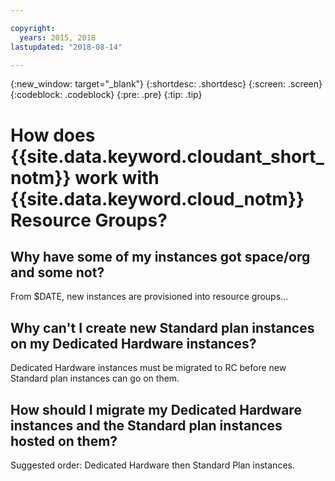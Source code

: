 ```yaml
---

copyright:
  years: 2015, 2018
lastupdated: "2018-08-14"

---
```


{:new_window: target="_blank"}
{:shortdesc: .shortdesc}
{:screen: .screen}
{:codeblock: .codeblock}
{:pre: .pre}
{:tip: .tip}

<!-- Acrolinx: 2018-05-31 -->

# How does {{site.data.keyword.cloudant_short_notm}} work with {{site.data.keyword.cloud_notm}} Resource Groups?

## Why have some of my instances got space/org and some not?

From $DATE, new instances are provisioned into resource groups...

## Why can't I create new Standard plan instances on my Dedicated Hardware instances?

Dedicated Hardware instances must be migrated to RC before new Standard plan instances can go on them.

## How should I migrate my Dedicated Hardware instances and the Standard plan instances hosted on them?

Suggested order: Dedicated Hardware then Standard Plan instances.